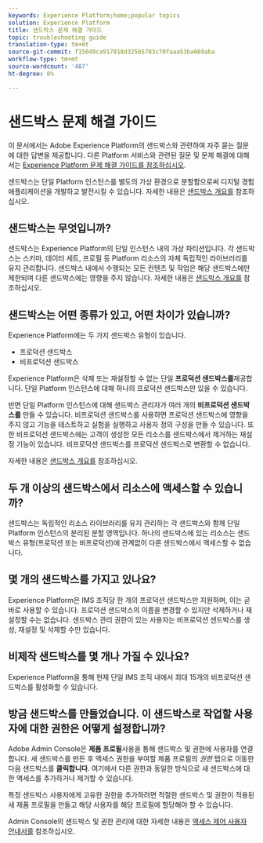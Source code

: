 ```yaml
---
keywords: Experience Platform;home;popular topics
solution: Experience Platform
title: 샌드박스 문제 해결 가이드
topic: troubleshooting guide
translation-type: tm+mt
source-git-commit: f15049ca917818d325b5783c70faaa53ba669aba
workflow-type: tm+mt
source-wordcount: '487'
ht-degree: 0%

---
```



# 샌드박스 문제 해결 가이드

이 문서에서는 Adobe Experience Platform의 샌드박스와 관련하여 자주 묻는 질문에 대한 답변을 제공합니다. 다른 Platform 서비스와 관련된 질문 및 문제 해결에 대해서는 [Experience Platform 문제 해결 가이드를 참조하십시오](../landing/troubleshooting.md).

샌드박스는 단일 Platform 인스턴스를 별도의 가상 환경으로 분할함으로써 디지털 경험 애플리케이션을 개발하고 발전시킬 수 있습니다. 자세한 내용은 [샌드박스 개요를](home.md) 참조하십시오.

## 샌드박스는 무엇입니까?

샌드박스는 Experience Platform의 단일 인스턴스 내의 가상 파티션입니다. 각 샌드박스는 스키마, 데이터 세트, 프로필 등 Platform 리소스의 자체 독립적인 라이브러리를 유지 관리합니다. 샌드박스 내에서 수행되는 모든 컨텐츠 및 작업은 해당 샌드박스에만 제한되며 다른 샌드박스에는 영향을 주지 않습니다. 자세한 내용은 [샌드박스 개요를](home.md) 참조하십시오.

## 샌드박스는 어떤 종류가 있고, 어떤 차이가 있습니까?

Experience Platform에는 두 가지 샌드박스 유형이 있습니다.

* 프로덕션 샌드박스
* 비프로덕션 샌드박스

Experience Platform은 삭제 또는 재설정할 수 없는 단일 **프로덕션 샌드박스를**&#x200B;제공합니다. 단일 Platform 인스턴스에 대해 하나의 프로덕션 샌드박스만 있을 수 있습니다.

반면 단일 Platform 인스턴스에 대해 샌드박스 관리자가 여러 개의 **비프로덕션 샌드박스를** 만들 수 있습니다. 비프로덕션 샌드박스를 사용하면 프로덕션 샌드박스에 영향을 주지 않고 기능을 테스트하고 실험을 실행하고 사용자 정의 구성을 만들 수 있습니다. 또한 비프로덕션 샌드박스에는 고객이 생성한 모든 리소스를 샌드박스에서 제거하는 재설정 기능이 있습니다. 비프로덕션 샌드박스를 프로덕션 샌드박스로 변환할 수 없습니다.

자세한 내용은 [샌드박스 개요를](./home.md) 참조하십시오.

## 두 개 이상의 샌드박스에서 리소스에 액세스할 수 있습니까?

샌드박스는 독립적인 리소스 라이브러리를 유지 관리하는 각 샌드박스와 함께 단일 Platform 인스턴스의 분리된 분할 영역입니다. 하나의 샌드박스에 있는 리소스는 샌드박스 유형(프로덕션 또는 비프로덕션)에 관계없이 다른 샌드박스에서 액세스할 수 없습니다.

## 몇 개의 샌드박스를 가지고 있나요?

Experience Platform은 IMS 조직당 한 개의 프로덕션 샌드박스만 지원하며, 이는 곧바로 사용할 수 있습니다. 프로덕션 샌드박스의 이름을 변경할 수 있지만 삭제하거나 재설정할 수는 없습니다. 샌드박스 관리 권한이 있는 사용자는 비프로덕션 샌드박스를 생성, 재설정 및 삭제할 수만 있습니다.

## 비제작 샌드박스를 몇 개나 가질 수 있나요?

Experience Platform을 통해 현재 단일 IMS 조직 내에서 최대 15개의 비프로덕션 샌드박스를 활성화할 수 있습니다.

## 방금 샌드박스를 만들었습니다. 이 샌드박스로 작업할 사용자에 대한 권한은 어떻게 설정합니까?

Adobe Admin Console은 **제품 프로필**&#x200B;사용을 통해 샌드박스 및 권한에 사용자를 연결합니다. 새 샌드박스를 만든 후 액세스 권한을 부여할 제품 프로필의 _권한_ 탭으로 이동한 다음 샌드박스를 **클릭합니다**. 여기에서 다른 권한과 동일한 방식으로 새 샌드박스에 대한 액세스를 추가하거나 제거할 수 있습니다.

특정 샌드박스 사용자에게 고유한 권한을 추가하려면 적절한 샌드박스 및 권한이 적용된 새 제품 프로필을 만들고 해당 사용자를 해당 프로필에 할당해야 할 수 있습니다.

Admin Console의 샌드박스 및 권한 관리에 대한 자세한 내용은 [액세스 제어 사용자 안내서를](../access-control/ui/overview.md) 참조하십시오.